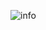 ![info](https://github-readme-stats.vercel.app/api?username=zeroojs&show_icons=true&count_private=true&hide=prs&theme=default_repocard)